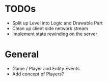 # TODOs

- Split up Level into Logic and Drawable Part
- Clean up client side network stream
- Implement state rewinding on the server

# General

- Game / Player and Entity Events
- Add concept of Players?

